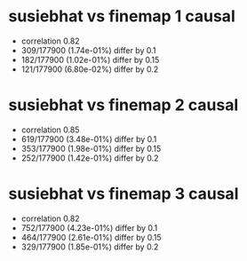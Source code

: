 # susiebhat vs finemap  1 causal

- correlation 0.82
- 309/177900 (1.74e-01%) differ by 0.1
- 182/177900 (1.02e-01%) differ by 0.15
- 121/177900 (6.80e-02%) differ by 0.2


# susiebhat vs finemap  2 causal

- correlation 0.85
- 619/177900 (3.48e-01%) differ by 0.1
- 353/177900 (1.98e-01%) differ by 0.15
- 252/177900 (1.42e-01%) differ by 0.2


# susiebhat vs finemap  3 causal

- correlation 0.82
- 752/177900 (4.23e-01%) differ by 0.1
- 464/177900 (2.61e-01%) differ by 0.15
- 329/177900 (1.85e-01%) differ by 0.2


